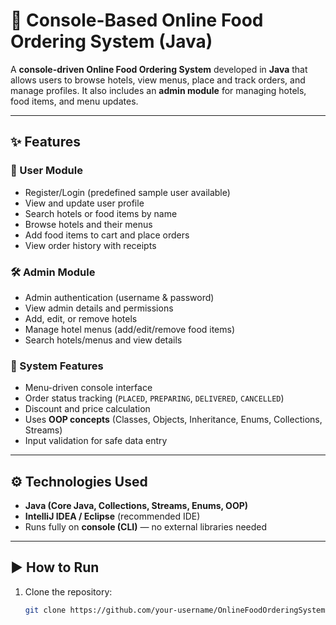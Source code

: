 # 🍴 Console-Based Online Food Ordering System (Java)

A **console-driven Online Food Ordering System** developed in **Java** that allows users to browse hotels, view menus, place and track orders, and manage profiles. It also includes an **admin module** for managing hotels, food items, and menu updates.  

---

## ✨ Features  

### 👤 User Module
- Register/Login (predefined sample user available)  
- View and update user profile  
- Search hotels or food items by name  
- Browse hotels and their menus  
- Add food items to cart and place orders  
- View order history with receipts  

### 🛠️ Admin Module
- Admin authentication (username & password)  
- View admin details and permissions  
- Add, edit, or remove hotels  
- Manage hotel menus (add/edit/remove food items)  
- Search hotels/menus and view details  

### 📌 System Features
- Menu-driven console interface  
- Order status tracking (`PLACED`, `PREPARING`, `DELIVERED`, `CANCELLED`)  
- Discount and price calculation  
- Uses **OOP concepts** (Classes, Objects, Inheritance, Enums, Collections, Streams)  
- Input validation for safe data entry  

---

## ⚙️ Technologies Used
- **Java (Core Java, Collections, Streams, Enums, OOP)**  
- **IntelliJ IDEA / Eclipse** (recommended IDE)  
- Runs fully on **console (CLI)** — no external libraries needed  

---

## ▶️ How to Run
1. Clone the repository:  
   ```bash
   git clone https://github.com/your-username/OnlineFoodOrderingSystem.git
